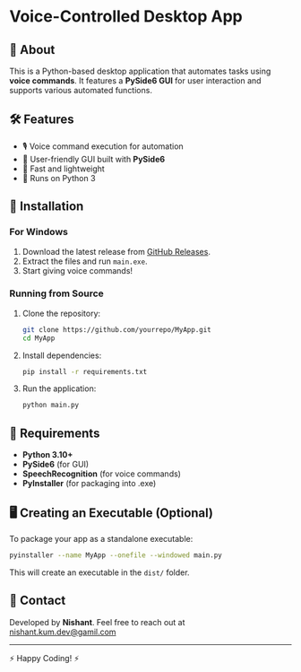 # Voice-Controlled Desktop App

## 📌 About

This is a Python-based desktop application that automates tasks using **voice commands**. It features a **PySide6 GUI** for user interaction and supports various automated functions.

## 🛠 Features

- 🎙️ Voice command execution for automation
- 🎨 User-friendly GUI built with **PySide6**
- 🚀 Fast and lightweight
- 🐍 Runs on Python 3

## 🔧 Installation

### **For Windows**

1. Download the latest release from [GitHub Releases](https://github.com/yourrepo).
2. Extract the files and run `main.exe`.
3. Start giving voice commands!

### **Running from Source**

1. Clone the repository:

   ```bash
   git clone https://github.com/yourrepo/MyApp.git
   cd MyApp
   ```

2. Install dependencies:

   ```bash
   pip install -r requirements.txt
   ```

3. Run the application:

   ```bash
   python main.py
   ```

## 📜 Requirements

- **Python 3.10+**
- **PySide6** (for GUI)
- **SpeechRecognition** (for voice commands)
- **PyInstaller** (for packaging into .exe)

## 🖥️ Creating an Executable (Optional)

To package your app as a standalone executable:

```bash
pyinstaller --name MyApp --onefile --windowed main.py
```

This will create an executable in the `dist/` folder.

## 📩 Contact

Developed by **Nishant**. Feel free to reach out at nishant.kum.dev@gamil.com

---
⚡ Happy Coding! ⚡
